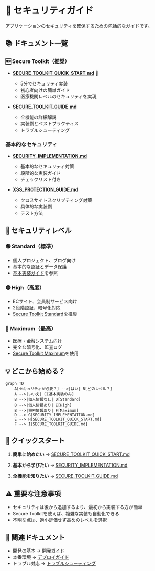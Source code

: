 # 🔐 セキュリティガイド

アプリケーションのセキュリティを確保するための包括的なガイドです。

## 📚 ドキュメント一覧

### 🆕 Secure Toolkit（推奨）
- **[SECURE_TOOLKIT_QUICK_START.md](./SECURE_TOOLKIT_QUICK_START.md)** 🌟
  - 5分でセキュリティ実装
  - 初心者向けの簡単ガイド
  - 医療機関レベルのセキュリティを実現

- **[SECURE_TOOLKIT_GUIDE.md](./SECURE_TOOLKIT_GUIDE.md)**
  - 全機能の詳細解説
  - 実装例とベストプラクティス
  - トラブルシューティング

### 基本的なセキュリティ
- **[SECURITY_IMPLEMENTATION.md](./SECURITY_IMPLEMENTATION.md)**
  - 基本的なセキュリティ対策
  - 段階的な実装ガイド
  - チェックリスト付き

- **[XSS_PROTECTION_GUIDE.md](./XSS_PROTECTION_GUIDE.md)**
  - クロスサイトスクリプティング対策
  - 具体的な実装例
  - テスト方法

## 🎯 セキュリティレベル

### 🟢 Standard（標準）
- 個人プロジェクト、ブログ向け
- 基本的な認証とデータ保護
- [基本実装ガイド](./SECURITY_IMPLEMENTATION.md)を参照

### 🟡 High（高度）
- ECサイト、会員制サービス向け
- 2段階認証、暗号化対応
- [Secure Toolkit Standard](./SECURE_TOOLKIT_QUICK_START.md)を推奨

### 🔴 Maximum（最高）
- 医療・金融システム向け
- 完全な暗号化、監査ログ
- [Secure Toolkit Maximum](./SECURE_TOOLKIT_GUIDE.md#maximumレベル)を使用

## 💡 どこから始める？

```mermaid
graph TD
    A[セキュリティが必要？] -->|はい| B[どのレベル？]
    A -->|いいえ| C[基本実装のみ]
    B -->|個人情報なし| D[Standard]
    B -->|個人情報あり| E[High]
    B -->|機密情報あり| F[Maximum]
    D --> G[SECURITY_IMPLEMENTATION.md]
    E --> H[SECURE_TOOLKIT_QUICK_START.md]
    F --> I[SECURE_TOOLKIT_GUIDE.md]
```

## 🚀 クイックスタート

1. **簡単に始めたい**
   → [SECURE_TOOLKIT_QUICK_START.md](./SECURE_TOOLKIT_QUICK_START.md)

2. **基本から学びたい**
   → [SECURITY_IMPLEMENTATION.md](./SECURITY_IMPLEMENTATION.md)

3. **全機能を知りたい**
   → [SECURE_TOOLKIT_GUIDE.md](./SECURE_TOOLKIT_GUIDE.md)

## ⚠️ 重要な注意事項

- セキュリティは後から追加するより、最初から実装する方が簡単
- Secure Toolkitを使えば、複雑な実装も自動化できる
- 不明な点は、過小評価せず高めのレベルを選択

## 🔗 関連ドキュメント

- 開発の基本 → [開発ガイド](../02-development/)
- 本番環境 → [デプロイガイド](../04-deployment/)
- トラブル対応 → [トラブルシューティング](../05-troubleshooting/)